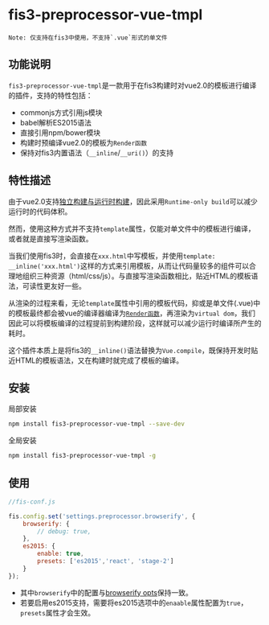 # fis3-preprocessor-vue-tmpl

    Note: 仅支持在fis3中使用，不支持`.vue`形式的单文件

## 功能说明
`fis3-preprocessor-vue-tmpl`是一款用于在fis3构建时对vue2.0的模板进行编译的插件，支持的特性包括：

- commonjs方式引用js模块
- babel解析ES2015语法
- 直接引用npm/bower模块
- 构建时预编译vue2.0的模板为`Render函数`
- 保持对fis3内置语法（`__inline`/`__uri()`）的支持

## 特性描述
由于vue2.0支持[独立构建与运行时构建](https://vuejs.org/v2/guide/installation.html#Standalone-vs-Runtime-only-Build)，因此采用`Runtime-only build`可以减少运行时的代码体积。

然而，使用这种方式并不支持`template`属性，仅能对单文件中的模板进行编译，或者就是直接写渲染函数。

当我们使用fis3时，会直接在`xxx.html`中写模板，并使用`template: __inline('xxx.html')`这样的方式来引用模板，从而让代码量较多的组件可以合理地组织三种资源（html/css/js）。与直接写渲染函数相比，贴近HTML的模板语法，可读性更友好一些。

从渲染的过程来看，无论`template`属性中引用的模板代码，抑或是单文件(.vue)中的模板最终都会被vue的编译器编译为[`Render函数`](https://vuejs.org/v2/guide/render-function.html#Template-Compilation)，再渲染为`virtual dom`，我们因此可以将模板编译的过程提前到构建阶段，这样就可以减少运行时编译所产生的耗时。

这个插件本质上是将fis3的`__inline()`语法替换为`Vue.compile`，既保持开发时贴近HTML的模板语法，又在构建时就完成了模板的编译。

## 安装
局部安装
```bash
npm install fis3-preprocessor-vue-tmpl --save-dev
``` 
全局安装
```bash
npm install fis3-preprocessor-vue-tmpl -g
```

## 使用

```js
//fis-conf.js

fis.config.set('settings.preprocessor.browserify', {
    browserify: {
        // debug: true,
    },
    es2015: {
        enable: true,
        presets: ['es2015','react', 'stage-2']
    }
});

```

-	其中`browserify`中的配置与[browserify opts](https://github.com/substack/node-browserify#browserifyfiles--opts)保持一致。
- 若要启用es2015支持，需要将es2015选项中的`enaable`属性配置为`true`，`presets`属性才会生效。

